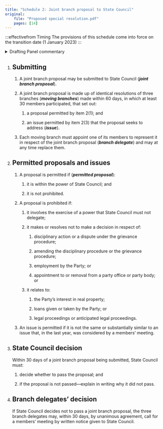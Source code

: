 ```yaml
---
title: "Schedule 2: Joint branch proposal to State Council"
original:
    file: "Proposed special resolution.pdf"
    pages: [14]
---
```


:::effectivefrom Timing
The provisions of this schedule come into force
on the transition date (1 January 2023)
:::

<details>

<summary>Drafting Panel commentary</summary>

<u>At a glance</u>

* Sets out the procedure for making a joint branch proposal leading to a possible
  members’ meeting and members’ plebiscite.

* Sets out the procedure for members’ direct decision-making meetings and
  members’ plebiscites.

* Aims to ensure that the State Council cannot act (or fail to act) in a manner
  which is clearly against the will of the membership.

<u>Summary and Explanation</u>

This part of the Constitution sets out what happens if members are unhappy with a
decision (or non-decision) of State Council and want to have the decision made by the
membership instead. The proposal cannot go forward if it deals with certain limited
matters set out in Schedule 2, [item 2](#permitted-proposals-and-issues) (e.g. to employ or not employ or dismiss a
particular person, or to buy real estate).

This procedure is best explained by an example. Example: if some members were
opposed to a $25,000 cut in our contributions to the Australian Greens, as decided by
State Council, what could they do?

1. They could get three of our branches to each adopt a resolution proposing to
  reverse the cut (Schedule 2, [item 1](#submitting)) and appoint a delegate of the branch.

2. State Council would then have to decide whether or not to agree with what the
  three branches proposed (Schedule 2, [item 3](#state-council-decision)). If State Council did what they
  wanted, that would be the end of the process.

3. If the State Council did not agree to what the three branches wanted, the three
  delegates of the three Branches could require that a members’ meeting be
  called (Schedule 2, [item 4](#branch-delegates-decision)).

4. The issue and the proposal of the three branches then goes to a meeting open
  to all members ([Schedule 3, Item 2](./schedule-03-members-direct-decision-making.md#members-meeting)) . The quorum is 50 members, and if that is
  not reached, the matter goes to another meeting (i.e. a second attempt) within
  14 days. The purpose of the meeting is to attempt to develop a consensus
  resolution of the issue. If that consensus is reached, the decision binds the
  Party. For example, there might be consensus that a cut of only $10,000 to our
  contribution will apply.

5. The meeting can decide a number of things if consensus cannot be reached, or
  if members decide to deal with the matter in particular ways ([Schedule 3, Item 2](./schedule-03-members-direct-decision-making.md#members-meeting)). These include:

  <subclause-letters>

    1. The members might think the matter had no merit or should not go further –
    two thirds present and voting can vote to stop further consideration of the
    matter.

    2. Members could decide to convene another meeting to consider the issue
    further – a majority present and voting could vote to do this.

    3. The members could decide to adopt a (non-binding) resolution – requiring a
    two-thirds majority and 67 in favour (e.g., ‘this meeting recommends to
    State Council that the cut in contributions be reversed next financial year’).

    4. Members could vote to hold a members’ plebiscite on a question, but only if
    there were enough members who wanted this. Therefore, this would need
    two-thirds to vote in favour but also at least 67 members in favour.

  </subclause-letters>

6. If the members’ meeting cannot reach consensus, and the meeting decides to
    send a proposal to a members’ plebiscite, then subject to various procedural
    requirements, the proposal is sent to all branches, and members get to vote, as
    individuals, if they have attended their branch meeting or another meeting held
    by the Constitutional Votes Committee to consider the merits of the proposal.
    Proposals are not carried unless at least:

    <subclause-letters>

    1. 60% of members vote in favour, and

    2. the number of votes in favour exceeds the number opposed by at least 3%
    of the membership (currently around 125)—

    3. however, the vote fails if a majority of members voting in a majority of
    branches vote against.

    </subclause-letters>

7. If a proposal is carried, it is binding upon the State Council for 1 year.

</details>

 
1. ## Submitting

    1.  A joint branch proposal may be submitted to State Council
        (***joint branch proposal***).

    2.  <ClauseAnnotation days /> A joint branch proposal is made up of identical resolutions
        of three branches (***moving branches***) made within
        60 days, in which at least 30 members participated, that set
        out:

        <subclause-letters>

        1.  a proposal permitted by item 2(1); and

        2.  an issue permitted by item 2(3) that the proposal seeks
            to address (***issue***).

        </subclause-letters>

    3.  Each moving branch must appoint one of its members to
        represent it in respect of the joint branch proposal
        (***branch delegate***) and may at any time replace them.



2. ## Permitted proposals and issues

    1.  A proposal is permitted if (***permitted proposal***):

        <subclause-letters>

        1.  it is within the power of State Council; and

        2.  it is not prohibited.

        </subclause-letters>

    2.  A proposal is prohibited if:

        <subclause-letters>

        1.  it involves the exercise of a power that State Council
            must not delegate;

        2.  it makes or resolves not to make a decision in respect
            of:

            1.  disciplinary action or a dispute under the grievance
                procedure;

            2.  amending the disciplinary procedure or the grievance
                procedure;

            3.  employment by the Party; or

            4.  appointment to or removal from a party office or
                party body; or

        3.  it relates to:

            1.  the Party’s interest in real property;

            2.  loans given or taken by the Party; or

            3.  legal proceedings or anticipated legal proceedings.

        </subclause-letters>

    3.  An issue is permitted if it is not the same or substantially
        similar to an issue that, in the last year, was considered
        by a members’ meeting.

3. ## State Council decision

    <ClauseAnnotation nodelegate days /> Within 30 days of a joint branch proposal being submitted, State Council
    must:

    1.  decide whether to pass the proposal; and

    2.  if the proposal is not passed—explain in writing why it did not
    pass.



4. ## Branch delegates’ decision

    <ClauseAnnotation days /> If State Council decides not to pass a joint branch proposal, the three
    branch delegates may, within 30 days, by unanimous agreement, call for a
    members’ meeting by written notice given to State Council.

